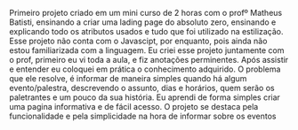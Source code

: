 Primeiro projeto criado em um mini curso de 2 horas com o profº Matheus Batisti, ensinando a criar uma lading page do absoluto zero,
ensinando e explicando todo os atributos usados e tudo que foi utilizado na estilização. 
Esse projeto não conta com o Javascipt, por enquanto, pois ainda não estou familiarizada com a linguagem.
Eu criei esse projeto juntamente com o prof, primeiro eu vi toda a aula, e fiz anotações perminentes. Após assistir e entender eu coloquei em prática o conhecimento adquirido.
O problema que ele resolve, é informar de maneira simples quando há algum evento/palestra, descrevendo o assunto, dias e horários, quem serão os paletrantes e um pouco da sua história.
Eu aprendi de forma simples criar uma pagina informativa e de fácil acesso.
O projeto se destaca pela funcionalidade e pela simplicidade na hora de informar sobre os eventos
